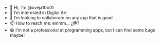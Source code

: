 - 👋 Hi, I’m @oveja10o01
- 👀 I’m interested in Digital Art 
- 💞️ I’m looking to collaborate on any app that is good
- 📫 How to reach me: emmm... ¿@?
- 😀 I'm not a professional at programming apps, but I can find some bugs maybe!
<!---
oveja10o01/oveja10o01 is a ✨ special ✨ repository because its `README.md` (this file) appears on your GitHub profile.
You can click the Preview link to take a look at your changes.
--->

